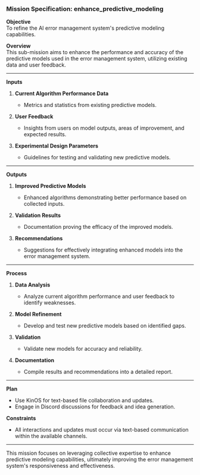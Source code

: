 ### Mission Specification: enhance_predictive_modeling

**Objective**  
To refine the AI error management system's predictive modeling capabilities.

**Overview**  
This sub-mission aims to enhance the performance and accuracy of the predictive models used in the error management system, utilizing existing data and user feedback.

---

**Inputs**  
1. **Current Algorithm Performance Data**  
   - Metrics and statistics from existing predictive models.
  
2. **User Feedback**  
   - Insights from users on model outputs, areas of improvement, and expected results.
  
3. **Experimental Design Parameters**  
   - Guidelines for testing and validating new predictive models.

---

**Outputs**  
1. **Improved Predictive Models**  
   - Enhanced algorithms demonstrating better performance based on collected inputs.

2. **Validation Results**  
   - Documentation proving the efficacy of the improved models.

3. **Recommendations**  
   - Suggestions for effectively integrating enhanced models into the error management system.

---

**Process**  
1. **Data Analysis**  
   - Analyze current algorithm performance and user feedback to identify weaknesses.
  
2. **Model Refinement**  
   - Develop and test new predictive models based on identified gaps.
  
3. **Validation**  
   - Validate new models for accuracy and reliability.

4. **Documentation**  
   - Compile results and recommendations into a detailed report.

---

**Plan**  
- Use KinOS for text-based file collaboration and updates.
- Engage in Discord discussions for feedback and idea generation.

**Constraints**  
- All interactions and updates must occur via text-based communication within the available channels.

---

This mission focuses on leveraging collective expertise to enhance predictive modeling capabilities, ultimately improving the error management system's responsiveness and effectiveness.